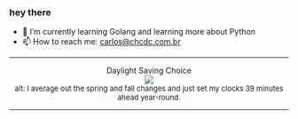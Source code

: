### hey there 

- :seedling: I’m currently learning Golang and learning more about Python
- :mailbox: How to reach me: carlos@chcdc.com.br


---


<!-- xkcd -->
<p align="center">Daylight Saving Choice</br><img src=https://imgs.xkcd.com/comics/daylight_saving_choice.png></br><font size =2>alt: I average out the spring and fall changes and just set my clocks 39 minutes ahead year-round.</br></font></p></table></p> 


<!-- xkcd -->
---
